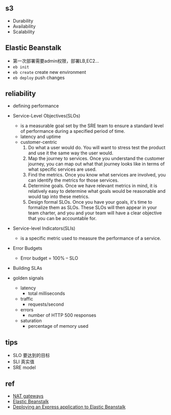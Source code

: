 

## s3
+ Durability
+ Availability
+ Scalability


## Elastic Beanstalk
+ 第一次部署需要admin权限，部署LB,EC2...
+ `eb init`
+ `eb create` create new environment 
+ `eb deploy` push changes

## reliability
+ defining performance
+ Service-Level Objectives(SLOs)
    + is a measurable goal set by the SRE team to ensure a standard level of performance during a specified period of time.
    + latency and uptime
    + customer-centric
        1. Do what a user would do. You will want to stress test the product and use it the same way the user would.
        2. Map the journey to services. Once you understand the customer journey, you can map out what that journey looks like in terms of what specific services are used.
        3. Find the metrics. Once you know what services are involved, you can identify the metrics for those services.
        4. Determine goals. Once we have relevant metrics in mind, it is relatively easy to determine what goals would be reasonable and would tap into these metrics.
        5. Design formal SLOs. Once you have your goals, it's time to formalize them as SLOs. These SLOs will then appear in your team charter, and you and your team will have a clear objective that you can be accountable for.

+ Service-level Indicators(SLIs)
    + is a specific metric used to measure the performance of a service.



+ Error Budgets
    + Error budget = 100% – SLO
+ Building SLAs

+ golden signals
    + latency
        + total milliseconds
    + traffic
        + requests/second
    + errors
        + number of HTTP 500 responses
    + saturation
        + percentage of memory used

## tips
+ SLO 要达到的目标
+ SLI 真实值
+ SRE model

## ref
+ [NAT gateways](https://docs.aws.amazon.com/vpc/latest/userguide/vpc-nat-gateway.html)
+ [Elastic Beanstalk](https://docs.aws.amazon.com/elasticbeanstalk/latest/dg/GettingStarted.html)
+ [Deploying an Express application to Elastic Beanstalk](https://docs.aws.amazon.com/elasticbeanstalk/latest/dg/create_deploy_nodejs_express.html)